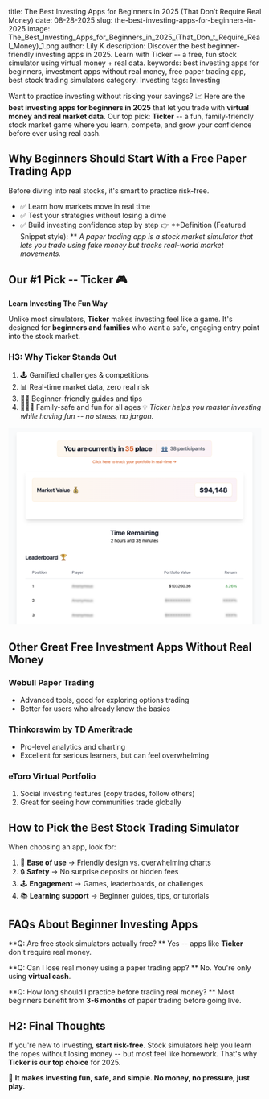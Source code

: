 title: The Best Investing Apps for Beginners in 2025 (That Don’t Require Real Money)
date: 08-28-2025
slug: the-best-investing-apps-for-beginners-in-2025
image: The_Best_Investing_Apps_for_Beginners_in_2025_(That_Don_t_Require_Real_Money)_1.png
author: Lily K
description: Discover the best beginner-friendly investing apps in 2025. Learn with Ticker -- a free, fun stock simulator using virtual money + real data.
keywords: best investing apps for beginners, investment apps without real money, free paper trading app, best stock trading simulators
category: Investing
tags: Investing


Want to practice investing without risking your savings? 📈 Here are the **best investing apps for beginners in 2025** that let you trade with **virtual money and real market data**. Our top pick: **Ticker** -- a fun, family-friendly stock market game where you learn, compete, and grow your confidence before ever using real cash.

## **Why Beginners Should Start With a Free Paper Trading App**

Before diving into real stocks, it's smart to practice risk-free.

- ✅ Learn how markets move in real time
- ✅ Test your strategies without losing a dime
- ✅ Build investing confidence step by step
👉 **Definition (Featured Snippet style):
** *A paper trading app is a stock market simulator that lets you trade using fake money but tracks real-world market movements.*

## **Our #1 Pick -- Ticker 🎮**

**Learn Investing The Fun Way**

Unlike most simulators, **Ticker** makes investing feel like a game. It's designed for **beginners and families** who want a safe, engaging entry point into the stock market.

### **H3: Why Ticker Stands Out**

1. 🕹️ Gamified challenges & competitions
1. 📊 Real-time market data, zero real risk
1. 🧑‍🎓 Beginner-friendly guides and tips
1. 👨‍👩‍👧 Family-safe and fun for all ages
💡 *Ticker helps you master investing while having fun -- no stress, no jargon.*

![Image](/imgs/The_Best_Investing_Apps_for_Beginners_in_2025_(That_Don_t_Require_Real_Money)_1.png)

## **Other Great Free Investment Apps Without Real Money**

### **Webull Paper Trading**

- Advanced tools, good for exploring options trading
- Better for users who already know the basics
### **Thinkorswim by TD Ameritrade**

- Pro-level analytics and charting
- Excellent for serious learners, but can feel overwhelming
### **eToro Virtual Portfolio**

1. Social investing features (copy trades, follow others)
1. Great for seeing how communities trade globally
## **How to Pick the Best Stock Trading Simulator**

When choosing an app, look for:

1. 🎯 **Ease of use** → Friendly design vs. overwhelming charts
1. 🔒 **Safety** → No surprise deposits or hidden fees
1. 🕹️ **Engagement** → Games, leaderboards, or challenges
1. 📚 **Learning support** → Beginner guides, tips, or tutorials
## **FAQs About Beginner Investing Apps**

**Q: Are free stock simulators actually free?
** Yes -- apps like **Ticker** don't require real money.

**Q: Can I lose real money using a paper trading app?
** No. You're only using **virtual cash**.

**Q: How long should I practice before trading real money?
** Most beginners benefit from **3-6 months** of paper trading before going live.

## **H2: Final Thoughts**

If you're new to investing, **start risk-free**. Stock simulators help you learn the ropes without losing money -- but most feel like homework. That's why **Ticker is our top choice** for 2025.

🎉 **It makes investing fun, safe, and simple. No money, no pressure, just play.**
